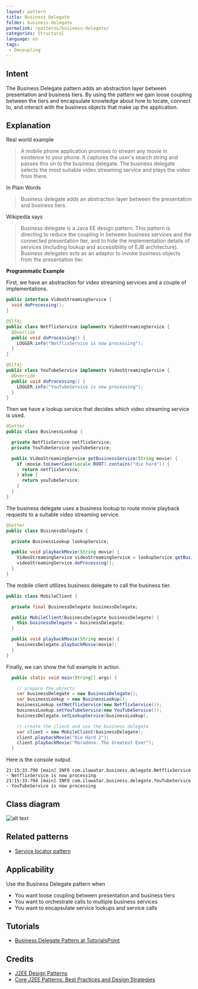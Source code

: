 ```yaml
---
layout: pattern
title: Business Delegate
folder: business-delegate
permalink: /patterns/business-delegate/
categories: Structural
language: en
tags:
 - Decoupling
---
```


## Intent

The Business Delegate pattern adds an abstraction layer between
presentation and business tiers. By using the pattern we gain loose coupling
between the tiers and encapsulate knowledge about how to locate, connect to,
and interact with the business objects that make up the application.

## Explanation

Real world example

> A mobile phone application promises to stream any movie in existence to your phone. It captures
> the user's search string and passes this on to the business delegate. The business delegate
> selects the most suitable video streaming service and plays the video from there.

In Plain Words

> Business delegate adds an abstraction layer between the presentation and business tiers.

Wikipedia says

> Business delegate is a Java EE design pattern. This pattern is directing to reduce the coupling 
> in between business services and the connected presentation tier, and to hide the implementation 
> details of services (including lookup and accessibility of EJB architecture). Business delegates 
> acts as an adaptor to invoke business objects from the presentation tier.

**Programmatic Example**

First, we have an abstraction for video streaming services and a couple of implementations.

```java
public interface VideoStreamingService {
  void doProcessing();
}

@Slf4j
public class NetflixService implements VideoStreamingService {
  @Override
  public void doProcessing() {
    LOGGER.info("NetflixService is now processing");
  }
}

@Slf4j
public class YouTubeService implements VideoStreamingService {
  @Override
  public void doProcessing() {
    LOGGER.info("YouTubeService is now processing");
  }
}
```

Then we have a lookup service that decides which video streaming service is used.

```java
@Setter
public class BusinessLookup {

  private NetflixService netflixService;
  private YouTubeService youTubeService;

  public VideoStreamingService getBusinessService(String movie) {
    if (movie.toLowerCase(Locale.ROOT).contains("die hard")) {
      return netflixService;
    } else {
      return youTubeService;
    }
  }
}
```

The business delegate uses a business lookup to route movie playback requests to a suitable
video streaming service.

```java
@Setter
public class BusinessDelegate {

  private BusinessLookup lookupService;

  public void playbackMovie(String movie) {
    VideoStreamingService videoStreamingService = lookupService.getBusinessService(movie);
    videoStreamingService.doProcessing();
  }
}
```

The mobile client utilizes business delegate to call the business tier.

```java
public class MobileClient {

  private final BusinessDelegate businessDelegate;

  public MobileClient(BusinessDelegate businessDelegate) {
    this.businessDelegate = businessDelegate;
  }

  public void playbackMovie(String movie) {
    businessDelegate.playbackMovie(movie);
  }
}
```

Finally, we can show the full example in action.

```java
  public static void main(String[] args) {

    // prepare the objects
    var businessDelegate = new BusinessDelegate();
    var businessLookup = new BusinessLookup();
    businessLookup.setNetflixService(new NetflixService());
    businessLookup.setYouTubeService(new YouTubeService());
    businessDelegate.setLookupService(businessLookup);

    // create the client and use the business delegate
    var client = new MobileClient(businessDelegate);
    client.playbackMovie("Die Hard 2");
    client.playbackMovie("Maradona: The Greatest Ever");
  }
```

Here is the console output.

```
21:15:33.790 [main] INFO com.iluwatar.business.delegate.NetflixService - NetflixService is now processing
21:15:33.794 [main] INFO com.iluwatar.business.delegate.YouTubeService - YouTubeService is now processing
```

## Class diagram

![alt text](./etc/business-delegate.urm.png "Business Delegate")

## Related patterns

* [Service locator pattern](https://java-design-patterns.com/patterns/service-locator/)

## Applicability

Use the Business Delegate pattern when

* You want loose coupling between presentation and business tiers
* You want to orchestrate calls to multiple business services
* You want to encapsulate service lookups and service calls

## Tutorials

* [Business Delegate Pattern at TutorialsPoint](https://www.tutorialspoint.com/design_pattern/business_delegate_pattern.htm)

## Credits

* [J2EE Design Patterns](https://www.amazon.com/gp/product/0596004273/ref=as_li_tl?ie=UTF8&camp=1789&creative=9325&creativeASIN=0596004273&linkCode=as2&tag=javadesignpat-20&linkId=48d37c67fb3d845b802fa9b619ad8f31)
* [Core J2EE Patterns: Best Practices and Design Strategies](https://www.amazon.com/gp/product/0130648841/ref=as_li_qf_asin_il_tl?ie=UTF8&tag=javadesignpat-20&creative=9325&linkCode=as2&creativeASIN=0130648841&linkId=a0100de2b28c71ede8db1757fb2b5947)
